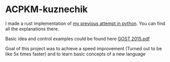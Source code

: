 # ACPKM-kuznechik

I made a rust implementation of [my previous attempt in python](https://github.com/forentfraps/ACPKM-kuznechik). You can find all the explanations there. 

Basic idea and control examples could be found here [GOST 2015.pdf](https://github.com/forentfraps/ACPKM-kuznechik/files/9097518/GOST.2015.pdf)

Goal of this project was to achieve a speed improvement (Turned out to be like 5x times faster) and to learn basic concepts of a new language
